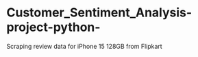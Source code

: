 # Customer_Sentiment_Analysis-project-python-
Scraping review data for iPhone 15 128GB from Flipkart

